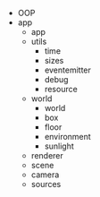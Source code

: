 - OOP
- app
	- app
	- utils
		- time
		- sizes
		- eventemitter
		- debug
		- resource
	- world
		- world
		- box
		- floor
		- environment
		- sunlight
	- renderer
	- scene
	- camera
	- sources